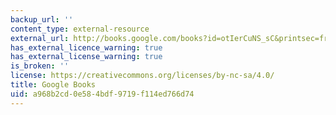 ```yaml
---
backup_url: ''
content_type: external-resource
external_url: http://books.google.com/books?id=otIerCuNS_sC&printsec=frontcover
has_external_licence_warning: true
has_external_license_warning: true
is_broken: ''
license: https://creativecommons.org/licenses/by-nc-sa/4.0/
title: Google Books
uid: a968b2cd-0e58-4bdf-9719-f114ed766d74
---
```

